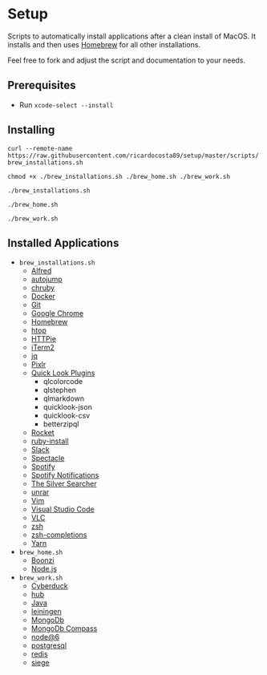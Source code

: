 # Setup

Scripts to automatically install applications after a clean install of MacOS.
It installs and then uses [Homebrew](http://brew.sh/) for all other installations.

Feel free to fork and adjust the script and documentation to your needs.

## Prerequisites
* Run `xcode-select --install`

## Installing
`curl --remote-name https://raw.githubusercontent.com/ricardocosta89/setup/master/scripts/brew_installations.sh`

`chmod +x ./brew_installations.sh ./brew_home.sh ./brew_work.sh`

`./brew_installations.sh`

`./brew_home.sh`

`./brew_work.sh`

## Installed Applications
* `brew_installations.sh`
  * [Alfred](https://www.alfredapp.com/)
  * [autojump](https://github.com/wting/autojump)
  * [chruby](https://github.com/postmodern/chruby)
  * [Docker](https://www.docker.com/)
  * [Git](https://git-scm.com/)
  * [Google Chrome](https://www.google.com/chrome/)
  * [Homebrew](http://brew.sh/)
  * [htop](https://github.com/hishamhm/htop)
  * [HTTPie](https://github.com/jkbrzt/httpie/)
  * [iTerm2](https://www.iterm2.com/)
  * [jq](https://github.com/stedolan/jq)
  * [Pixlr](https://pixlr.com/)
  * [Quick Look Plugins](https://github.com/sindresorhus/quick-look-plugins)
    * qlcolorcode
    * qlstephen
    * qlmarkdown
    * quicklook-json
    * quicklook-csv
    * betterzipql
  * [Rocket](http://matthewpalmer.net/rocket/)
  * [ruby-install](https://github.com/postmodern/ruby-install)
  * [Slack](https://slack.com/)
  * [Spectacle](https://www.spectacleapp.com/)
  * [Spotify](https://www.spotify.com/)
  * [Spotify Notifications](https://spotify-notifications.citruspi.io/)
  * [The Silver Searcher](https://github.com/ggreer/the_silver_searcher)
  * [unrar](http://www.techradar.com/how-to/computing/apple/terminal-101-extracting-rar-files-1305669)
  * [Vim](http://www.vim.org/)
  * [Visual Studio Code](https://code.visualstudio.com/)
  * [VLC](http://www.videolan.org/vlc/index.html)
  * [zsh](http://www.zsh.org/)
  * [zsh-completions](https://github.com/zsh-users/zsh-completions)
  * [Yarn](https://yarnpkg.com/)
* `brew_home.sh`
  * [Boonzi](http://www.boonzi.pt/)
  * [Node.js](https://nodejs.org/en/)
* `brew_work.sh`
  * [Cyberduck](https://cyberduck.io)
  * [hub](https://github.com/github/hub)
  * [Java](https://java.com)
  * [leiningen](http://leiningen.org/)
  * [MongoDb](https://www.mongodb.com/)
  * [MongoDb Compass](https://www.mongodb.com/products/compass)
  * [node@6](https://nodejs.org/dist/latest-v6.x/docs/doc/api/index.html)
  * [postgresql](https://www.postgresql.org/)
  * [redis](https://redis.io/)
  * [siege](https://github.com/JoeDog/siege)